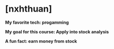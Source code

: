 # [nxhthuan]

**My favorite tech: progamming**  

**My goal for this course: Apply into stock analysis**  

**A fun fact: earn money from stock**  
